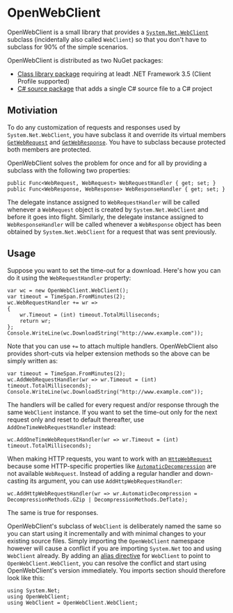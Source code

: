 # OpenWebClient

OpenWebClient is a small library that provides a [`System.Net.WebClient`](http://msdn.microsoft.com/en-us/library/system.net.webclient.aspx) subclass (incidentally also called `WebClient`) so that you don't have to subclass for 90% of the simple scenarios.

OpenWebClient is distributed as two NuGet packages:

- [Class library package](http://www.nuget.org/packages/OpenWebClient/) requiring at leadt .NET Framework 3.5 (Client Profile supported)
- [C# source package](http://www.nuget.org/packages/OpenWebClient.Source/) that adds a single C# source file to a C# project

## Motiviation

To do any customization of requests and responses used by `System.Net.WebClient`, you have subclass it and override its virtual members [`GetWebRequest`](http://msdn.microsoft.com/en-us/library/system.net.webclient.getwebrequest.aspx) and [`GetWebResponse`](http://msdn.microsoft.com/en-us/library/system.net.webclient.getwebresponse.aspx). You have to subclass because protected both members are protected.

OpenWebClient solves the problem for once and for all by providing a subclass with the following two properties:

    public Func<WebRequest, WebRequest> WebRequestHandler { get; set; }
    public Func<WebResponse, WebResponse> WebResponseHandler { get; set; }

The delegate instance assigned to `WebRequestHandler` will be called whenever a `WebRequest` object is created by `System.Net.WebClient` and before it goes into flight. Similarly, the delegate instance assigned to `WebResponseHandler` will be called whenever a `WebResponse` object has been obtained by `System.Net.WebClient` for a request that was sent previously.

## Usage

Suppose you want to set the time-out for a download. Here's how you can do it using the `WebRequestHandler` property:

    var wc = new OpenWebClient.WebClient();
    var timeout = TimeSpan.FromMinutes(2);
    wc.WebRequestHandler += wr =>
    {
        wr.Timeout = (int) timeout.TotalMilliseconds;
        return wr;
    };
    Console.WriteLine(wc.DownloadString("http://www.example.com"));

Note that you can use `+=` to attach multiple handlers. OpenWebClient also provides short-cuts via helper extension methods so the above can be simply written as:

    var timeout = TimeSpan.FromMinutes(2);
    wc.AddWebRequestHandler(wr => wr.Timeout = (int) timeout.TotalMilliseconds);
    Console.WriteLine(wc.DownloadString("http://www.example.com"));

The handlers will be called for every request and/or response through the same `WebClient` instance. If you want to set the time-out only for the next request only and reset to default thereafter, use `AddOneTimeWebRequestHandler` instead:

    wc.AddOneTimeWebRequestHandler(wr => wr.Timeout = (int) timeout.TotalMilliseconds);

When making HTTP requests, you want to work with an [`HttpWebRequest`](`http://msdn.microsoft.com/en-us/library/system.net.httpwebrequest.aspx`) because some HTTP-specific properties like [`AutomaticDecompression`](http://msdn.microsoft.com/en-us/library/system.net.httpwebrequest.automaticdecompression.aspx) are not available `WebRequest`. Instead of adding a regular handler and down-casting its argument, you can use `AddHttpWebRequestHandler`:

    wc.AddHttpWebRequestHandler(wr => wr.AutomaticDecompression = DecompressionMethods.GZip | DecompressionMethods.Deflate);

The same is true for responses.

OpenWebClient's subclass of `WebClient` is deliberately named the same so you can start using it incrementally and with minimal changes to your existing source files. Simply importing the `OpenWebClient` namespace however will cause a conflict if you are importing `System.Net` too and using `WebClient` already. By adding an [alias directive](http://msdn.microsoft.com/en-us/library/aa664765.aspx) for `WebClient` to point to `OpenWebClient.WebClient`, you can resolve the conflict and start using OpenWebClient's version immediately. You imports section should therefore look like this:

    using System.Net;
    using OpenWebClient;
    using WebClient = OpenWebClient.WebClient;